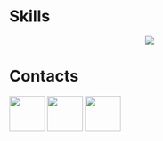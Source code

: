 <h1>Skills</h1>
<p align="center">
  <a href="https://skillicons.dev" target="_blank">
    <img src="https://skillicons.dev/icons?i=blender,html,css,sass,js,nodejs,vue,vscode,godot,vercel,figma,electron,discord,github,lua,md,py" />
  </a>
</p>
<h1>Contacts</h1>
<a href="https://t.me/andrei_hudalla" target="_blank"><img style="width: 4rem;" src="https://upload.wikimedia.org/wikipedia/commons/thumb/8/82/Telegram_logo.svg/2048px-Telegram_logo.svg.png"/></a>
<a href="https://discordapp.com/users/689356130127708214" target="_blank"><img style="width: 4rem;" src="https://assets-global.website-files.com/6257adef93867e50d84d30e2/636e0a6ca814282eca7172c6_icon_clyde_white_RGB.svg" /></a>
<a href="https://steamcommunity.com/id/ilikenoodles1414" target="_blank"><img style="width: 4rem;" src="https://upload.wikimedia.org/wikipedia/commons/thumb/8/83/Steam_icon_logo.svg/768px-Steam_icon_logo.svg.png" /></a>
